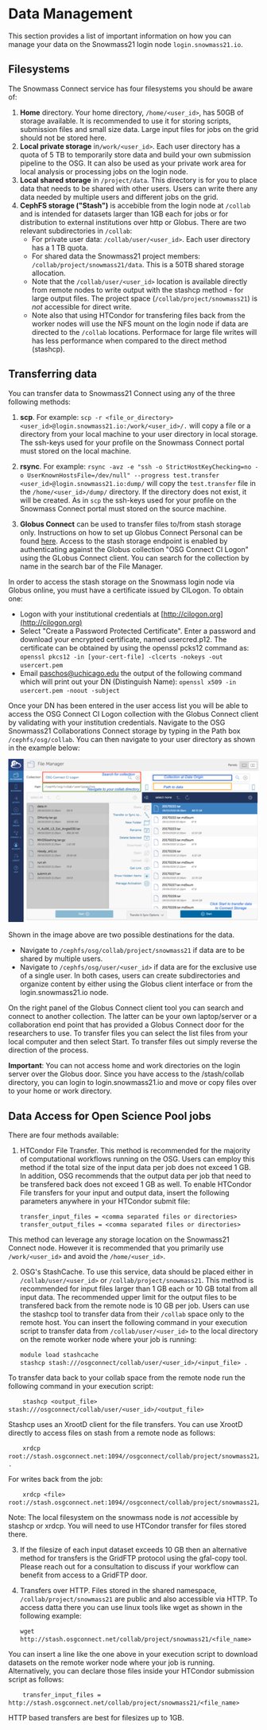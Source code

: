 # Data Management

This section provides a list of important information on how you can manage your data on the Snowmass21 login node `login.snowmass21.io`.

## Filesystems

The Snowmass Connect service has four filesystems you should be aware of: 

1. **Home** directory. Your home directory, `/home/<user_id>`, has 50GB of storage available. It is recommended to use it for storing scripts, 
submission files and small size data. Large input files for jobs on the grid should not be stored here.
2. **Local private storage** in`/work/<user_id>`. Each user directory has a quota of 5 TB to temporarily store data and build your own submission pipeline to the OSG. It can also be used as your private work area for local analysis or processing jobs on the login node. 
3. **Local shared storage** in `/project/data`. This directory is for you to place data that needs to be shared with other users. Users can write there any data needed by multiple users and different jobs on the grid.
4. **CephFS storage ("Stash")** is accebible from the login node at `/collab` and is intended for datasets larger than 1GB each for jobs or for distribution to external institutions over http or Globus. There are two relevant subdirectories in `/collab`:  
    * For private user data: `/collab/user/<user_id>`. Each user directory has a 1 TB quota.
    * For shared data the Snowmass21 project members: `/collab/project/snowmass21/data`. This is a 50TB shared storage allocation.
    * Note that the `/collab/user/<user_id>` location is available directly from remote nodes to write output with the stashcp method - for large output files. The project space (`/collab/project/snowmass21`) is *not* accessible for direct write. 
    * Note also that using HTCondor for transfering files back from the worker nodes will use the NFS mount on the login node if data are directed to the `/collab` locations. Performace for large file writes will has less performance when compared to the direct method (stashcp).


## Transferring data 
You can transfer data to Snowmass21 Connect using any of the three following methods:

1. **scp**. For example: `scp -r <file_or_directory> <user_id>@login.snowmass21.io:/work/<user_id>/.` will copy a file or a directory
from your local machine to your user directory in local storage. The ssh-keys used for your profile on the Snowmass Connect portal
must stored on the local machine.

2. **rsync**. For example: `rsync -avz -e "ssh -o StrictHostKeyChecking=no -o UserKnownHostsFile=/dev/null" --progress test.transfer <user_id>@login.snowmass21.io:dump/` will copy the `test.transfer` file in the `/home/<user_id>/dump/` directory. If the directory
does not exist, it will be created. As in `scp` the ssh-keys used for your profile on the Snowmass Connect portal
must stored on the source machine.

3. **Globus Connect** can be used to transfer files to/from stash storage only. Instructions on how to set up Globus Connect Personal can be found 
[here](https://www.globus.org/globus-connect-personal). Access to the stash storage endpoint is enabled by authenticating 
against the Globus collection "OSG Connect CI Logon" using the GLobus Connect client. 
You can search for the collection by name in the search bar of the File Manager.

In order to access the stash storage on the Snowmass login node via Globus online, you must have a certificate issued by CILogon. To obtain one:

* Logon with your institutional credentials at [http://cilogon.org](http://cilogon.org)
* Select "Create a Password Protected Certificate". Enter a password and download your encrypted certificate, named usercred.p12. The certificate can be obtained by using the openssl pcks12 command as: `openssl pkcs12 -in [your-cert-file] -clcerts -nokeys -out usercert.pem`
* Email [paschos@uchicago.edu](paschos@uchicago.edu) the output of the following command which will print out your DN (Distinguish Name): `openssl x509 -in usercert.pem -noout -subject`

Once your DN has been entered in the user access list you will be able to access the OSG Connect CI Logon collection with the Globus Connect client by 
validating with your institution credentials. Navigate to the OSG Snowmass21 Collaborations Connect storage by typing in the Path box `/cephfs/osg/collab`. You can then navigate to your user directory as shown in the example below:

![](snowmass_3.png)

Shown in the image above are two possible destinations for the data.

* Navigate to `/cephfs/osg/collab/project/snowmass21` if data are to be shared by multiple users.
* Navigate to `/cephfs/osg/user/<user_id>` if data are for the exclusive use of a single user.
In both cases, users can create subdirectories and organize content by either using the Globus client interface or from the login.snowmass21.io node.

On the right panel of the Globus Connect client tool you can search and connect to another collection. 
The latter can be your own laptop/server or a collaboration end point that has provided a Globus Connect door for the researchers to use. To transfer files you can select the list files from your local computer and then select Start. To transfer files out simply reverse the direction of the process.

 **Important**: You can not access home and work directories on the login server over the Globus door. Since you have access to the /stash/collab directory, you can login to login.snowmass21.io and move or copy files over to your home or work directory. 


## Data Access for Open Science Pool jobs

There are four methods available:

 1. HTCondor File Transfer. This method is recommended for the majority of computational workflows running on the OSG. Users can employ this method if the total size of the input data per job does not exceed 1 GB. In addition, OSG recommends that the output data per job that need to be transfered back does not exceed 1 GB as well. To enable HTCondor File transfers for your input and output data, insert the following parameters anywhere in your HTCondor submit file:

        transfer_input_files = <comma separated files or directories>
        transfer_output_files = <comma separated files or directories>

This method can leverage any storage location on the Snowmass21 Connect node. However it is recommended that you primarily use `/work/<user_id>` and avoid the `/home/<user_id>`.

 2. OSG's StashCache. To use this service, data should be placed either in `/collab/user/<user_id>` or 
`/collab/project/snowmass21`. This method is recommended for input files larger than 1 GB each or 10 GB total from all input data. The recommended upper limit for the output files to be transfered back from the remote node is 10 GB per job. Users can use the stashcp tool to transfer data from their `/collab` space only to the remote host. You can insert the following command in your execution script to transfer data from `/collab/user/<user_id>` to the local
directory on the remote worker node where your job is running:

        module load stashcache
        stashcp stash:///osgconnect/collab/user/<user_id>/<input_file> .
        
To transfer data back to your collab space from the remote node run the following command in your execution script:

        stashcp <output_file> stash:///osgconnect/collab/user/<user_id>/<output_file>

Stashcp uses an XrootD client for the file transfers. You can use XrootD directly to access files on stash from a remote node as follows: 

        xrdcp root://stash.osgconnect.net:1094//osgconnect/collab/project/snowmass21/<directory>/file . 
        
For writes back from the job: 

        xrdcp <file> root://stash.osgconnect.net:1094//osgconnect/collab/project/snowmass21/<diretory>/<file> 
        
Note: The local filesystem on the snowmass node is *not* accessible by stashcp or xrdcp. You will need to use HTCondor transfer for files stored there. 
   
 3. If the filesize of each input dataset exceeds 10 GB then an alternative method for transfers is the GridFTP protocol using the gfal-copy tool. Please reach out for a consultation to discuss if your workflow can benefit from access to a GridFTP door.
   
 4. Transfers over HTTP. Files stored in the shared namespace, `/collab/project/snowmass21` are public and also accessible via HTTP. To access datta there you can use linux tools like wget as shown in the following example:

        wget http://stash.osgconnect.net/collab/project/snowmass21/<file_name>

You can insert a line like the one above in your execution script to download datasets on the remote worker node where your job is running. Alternatively, you can declare those files inside your HTCondor submission script as follows:

        transfer_input_files = http://stash.osgconnect.net/collab/project/snowmass21/<file_name>

HTTP based transfers are best for filesizes up to 1GB.
